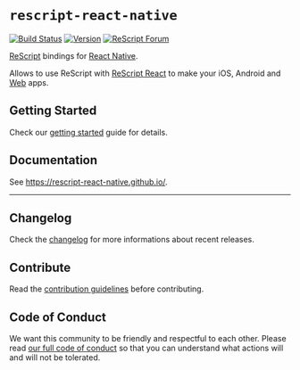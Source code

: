 # `rescript-react-native`

[![Build Status](https://github.com/rescript-react-native/rescript-react-native/workflows/Build/badge.svg)](https://github.com/rescript-react-native/rescript-react-native/actions)
[![Version](https://img.shields.io/npm/v/rescript-react-native.svg)](https://www.npmjs.com/package/rescript-react-native)
[![ReScript Forum](https://img.shields.io/discourse/posts?color=e6484f&label=ReScript%20Forum&server=https%3A%2F%2Fforum.rescript-lang.org)](https://forum.rescript-lang.org/)

[ReScript](https://rescript-lang.org) bindings for
[React Native](https://github.com/facebook/react-native).

Allows to use ReScript with
[ReScript React](https://rescript-lang.org/docs/react/latest/introduction) to make your iOS,
Android and [Web](https://github.com/necolas/react-native-web) apps.

## Getting Started

Check our [getting started](https://rescript-react-native.github.io/docs/)
guide for details.

## Documentation

See <https://rescript-react-native.github.io/>.

---

## Changelog

Check the [changelog](./CHANGELOG.md) for more informations about recent
releases.

## Contribute

Read the [contribution guidelines](https://github.com/rescript-react-native/.github/blob/master/CONTRIBUTING.md) before contributing.

## Code of Conduct

We want this community to be friendly and respectful to each other. Please read
[our full code of conduct](https://github.com/rescript-react-native/.github/blob/master/CODE_OF_CONDUCT.md) so that you can understand what
actions will and will not be tolerated.
